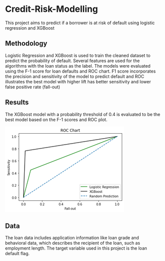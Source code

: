 # Credit-Risk-Modelling
This project aims to predict if a borrower is at risk of default using logistic regression and XGBoost 

## Methodology
Logistic Regression and XGBoost is used to train the cleaned dataset to predict the probability of default. Several features are used for the algorithms with the loan status as the label. The models were evaluated using the F-1 score for loan defaults and ROC chart. 
F1 score incorporates the precision and sensitivity of the model to predict default and ROC illustrates the best model with higher lift has better sensitivity and lower false positive rate (fall-out)

## Results 
The XGBoost model with a probability threshold of 0.4 is evaluated to be the best model based on the F-1 scores and ROC plot.

![ROC](./outputs/ROCchart.png)

## Data
The loan data includes application information like loan grade and behavioral data, which describes the recipient of the loan, such as employment length. The target variable used in this project is the loan default flag. 

